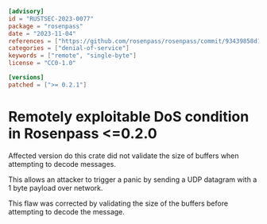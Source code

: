 ```toml
[advisory]
id = "RUSTSEC-2023-0077"
package = "rosenpass"
date = "2023-11-04"
references = ["https://github.com/rosenpass/rosenpass/commit/93439858d1c44294a7b377f775c4fc897a370bb2"]
categories = ["denial-of-service"]
keywords = ["remote", "single-byte"]
license = "CC0-1.0"

[versions]
patched = [">= 0.2.1"]
```

# Remotely exploitable DoS condition in Rosenpass <=0.2.0

Affected version do this crate did not validate the size of buffers when attempting to decode messages.

This allows an attacker to trigger a panic by sending a UDP datagram with a 1 byte payload over network.

This flaw was corrected by validating the size of the buffers before attempting to decode the message.
